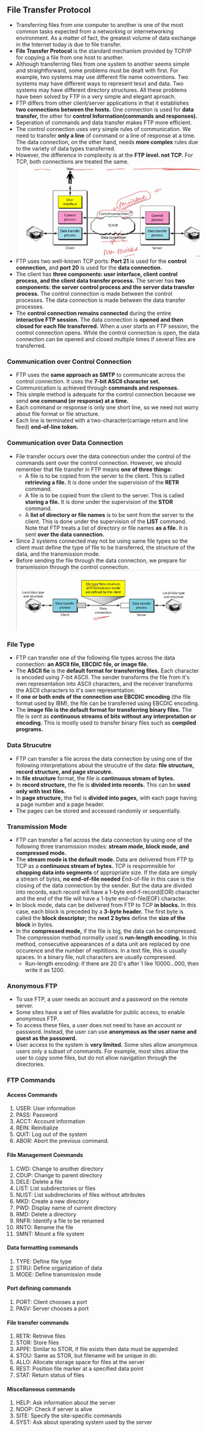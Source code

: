 ## File Transfer Protocol
- Transferring files from one computer to another is one of the most common tasks expected from a networking or internetworking environment. As a matter of fact, the greatest volume of data exchange in the Internet today is due to file transfer.
- **File Transfer Protocol** is the standard mechanism provided by TCP/IP for copying a file from one host to another.
- Although transferring files from one system to another seems simple and straightforward, some problems must be dealt with first. For example, two systems may use different file name conventions. Two systems may have different ways to represent tesxt and data. Two systems may have different directory structures. All these problems have been solved by FTP in a very simple and elegant aproach.
- FTP differs from other client/server applications in that it establishes **two connections between the hosts.** One connection is used for **data transfer,** the other for **control Information(commands and responses).**
- Seperation of commands and data transfer makes FTP more efficient.
- The control connection uses very simple rules of communication. We need to transfer **only a line** of command or a line of response at a time. The data connection, on the other hand, needs **more complex** rules due to the variety of data types transferred.
- However, the difference in complexity is at the **FTP level. not TCP.** For TCP, both connections are treated the same.
![Alt text](image-12.png)
- FTP uses two well-known TCP ports: **Port 21** is used for the **control connection,** and **port 20** is used for the **data connection.**
- The client has **three components: user interface, client control process, and the client data transfer process.** The server has **two components: the server control process and the server data transfer process.** The control connection is made between the control processes. The data connection is made between the data transfer processes.
- The **control connection remains connected** during the entire **interactive FTP session.** The data connection is **opened and then closed for each file transferred.** When a user starts an FTP session, the control connection opens. While the control connection is open, the data connection can be opened and closed multiple times if several files are transferred.
### Communication over Control Connection
- FTP uses the **same approach as SMTP** to communicate across the control connection. It uses the **7-bit ASCII character set.**
- Communication is achieved through **commands and responses.**
- This simple method is adequate for the control connection because we send **one command (or response) at a time.**
- Each command or response is only one short line, so we need not worry about file format or file structure.
- Each line is terminated with a two-character(carriage return and line feed) **end-of-line token.**
### Communication over Data Connection
- File transfer occurs over the data connection under the control of the commands sent over the control connection. However, we should remember that file transfer in FTP means **one of three things:**
  - A file is to be copied from the server to the client. This is called **retrieving a file.** It is done under the supervision of the **RETR** command.
  - A file is to be copied from the client to the server. This is called **storing a file.** It is done under the supervision of the **STOR** command.
  - A **list of directory or file names** is to be sent from the server to the client. This is done under the supervision of the **LIST** command. Note that FTP treats a list of directory or file names **as a file.** It is sent **over the data connection.**
- Since 2 systems connected may not be using same file types so the client must define the type of file to be transferred, the structure of the data, and the transmission mode.
- Before sending the file through the data connection, we prepare for transmission through the control connection.
![Alt text](image-13.png)
### File Type
- FTP can transfer one of the following file types across the data connection: **an ASCII file, EBCDIC file, or image file.**
- The **ASCII fie** is the **default format for transferring files.** Each character is encoded using 7-bit ASCII. The sender transforms the file from it's own representation into ASCII characters, and the receiver transforms the ASCII characters to it's own representation.
- If **one or both ends of the connection use EBCDIC encoding** (the file format used by IBM), the file can be transferred using EBCDIC encoding.
- The **image file is the default format for transferring binary files.** The file is sent as **continuous streams of bits without any interpretation or encoding.** This is mostly used to transfer binary files such as **compiled programs.**
### Data Strucutre
- FTP can transfer a file across the data connection by using one of the following interpretations about the strucutre of the data: **file structure, record structure, and page strucutre.**
- In **file structure** format, the file is **continuous stream of bytes.**
- In **record structure,** the fie is **divided into records.** This can be **used only with text files.**
- In **page structure,** the fiel is **divided into pages,** with each page having a page number and a page header.
- The pages can be stored and accessed randomly or sequentially.
### Transmission Mode
- FTP can transfer a fiel across the data connection by using one of the following three transmission modes: **stream mode, block mode, and compressed mode.**
- The **stream mode is the default mode.** Data are delivered from FTP tp TCP as a **continuous stream of bytes.** TCP is respomnsible for **chopping data into segments** of appropriate size. If the data are simply a stream of bytes, **no end-of-file needed** End-of-file in this case is the closing of the data connection by the sender. But the data are divided into records, each record will have a 1-byte end-f-record(EOR) character and the end of the file will have a 1-byte end-of-file(EOF) character.
- In block mode, data can be delivered from FTP to TCP **in blocks.** In this case, each block is preceded by a **3-byte header.** The first byte is called the **block descriptor;** the **next 2 bytes** define the **size of the block** in bytes.
- In the **compressed mode,** if the file is big, the data can be compressed. The compression method normally used is **run-length encoding.** In this method, consecutive appearances of a data unit are replaced by one occurence and the number of repititions. In a text file, this is usually spaces. In a binary file, null characters are usually compressed.
  - Run-length encoding: if there are 20 0's after 1 like 10000...000, then write it as 1200.
### Anonymous FTP
- To use FTP, a user needs an account and a password on the remote server.
- Some sites have a set of files available for public access, to enable anonymous FTP.
- To access these files, a user does not need to have an account or password. Instead, the user can use **anonymous as the user name and guest as the passowrd.**
- User access to the system is **very limited.** Some sites allow anonymous users only a subset of commands. For example, most sites allow the user to copy some files, but do not allow navigation through the directories.
### FTP Commands
#### Access Commands
1. USER: User information
2. PASS: Password
3. ACCT: Account information
4. REIN: Reinitialize
5. QUIT: Log out of the system
6. ABOR: Abort the previous command.
#### File Management Commands
1. CWD: Change to another directory
2. CDUP: Change to parent directory
3. DELE: Delete a file
4. LIST: List subdirectories or files
5. NLIST: List subdirectories of files without attributes
6. MKD: Create a new directory
7. PWD: Display name of current directory
8. RMD: Delete a directory
9. RNFR: Identify a file to be renamed
10. RNTO: Rename the file
11. SMNT: Mount a file system
#### Data formatting commands
1. TYPE: Define file type
2. STRU: Define organization of data
3. MODE: Define transmission mode
#### Port defining commands
1. PORT: Client chooses a port
2. PASV: Server chooses a port
#### File transfer commands
1. RETR: Retrieve files
2. STOR: Store files
3. APPE: Similar to STOR, if file exists then data must be appended
4. STOU: Same as STOR, but filename will be unique in dir.
5. ALLO: Allocate storage space for files at the server
6. REST: Position file marker at a specified data point
7. STAT: Return status of files
#### Miscellaneous commands
1. HELP: Ask information about the server
2. NOOP: Check if server is alive
3. SITE: Specify the site-specific commands
4. SYST: Ask about operating system used by the server